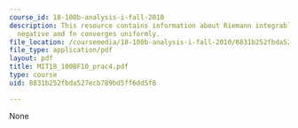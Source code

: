 ```yaml
---
course_id: 18-100b-analysis-i-fall-2010
description: This resource contains information about Riemann integrable, R is continuous,non
  negative and fn converges uniformly.
file_location: /coursemedia/18-100b-analysis-i-fall-2010/8831b252fbda527ecb789bd5ff6dd5f8_MIT18_100BF10_prac4.pdf
file_type: application/pdf
layout: pdf
title: MIT18_100BF10_prac4.pdf
type: course
uid: 8831b252fbda527ecb789bd5ff6dd5f8

---
```

None